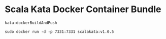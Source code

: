 # Scala Kata Docker Container Bundle

`kata:dockerBuildAndPush`

`sudo docker run -d -p 7331:7331 scalakata:v1.0.5`